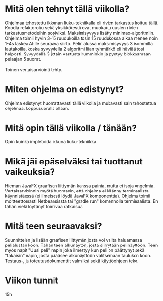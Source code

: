 <h1>Mitä olen tehnyt tällä viikolla?</h1>
Ohjelmaa tehostettu ikkunan liuku-tekniikalla eli rivien tarkastus hoituu tällä. Koodia refaktoroitu sekä yksikkötestit ovat muokattu uusien rivien tarkastusmetodeihin sopiviksi. Maksimisyvyys lisätty minimax-algoritmiin. Ohjelma toimii hyvin 3-15 ruudukoilla tosin 15 ruudukossa aikaa menee noin 1-4s laskea AI:lle seuraava siirto. Pelin alussa maksimisyvyys 3 isommilla lautakoilla, koska syvyydella 2 algoritmi liian tyhmähkö eli häviää tosi helposti. Syvyydellä 3 jotain vastusta kumminkin ja pystyy blokkaamaan pelaajan 5 suorat.</br></br> Toinen vertaisarviointi tehty. 
<h1>Miten ohjelma on edistynyt?</h1>
Ohjelma edistynyt huomattavasti tällä viikolla ja mukavasti sain tehostettua ohjelmaa. Loppusuoralla ollaan.
<h1>Mitä opin tällä viikolla / tänään?</h1>
Opin kuinka impletoida ikkuna liuku-tekniikka. 
<h1>Mikä jäi epäselväksi tai tuottanut vaikeuksia?</h1>
Hieman JavaFX graafisen liittymän kanssa painia, mutta ei isoja ongelmia. </br> Vertaisarvioinnin myötä huomasin, että ohjelma ei käänny terminaalista käynnistäessä (ei ilmeisesti löydä JavaFX komponenttia). Ohjelma toimii moitteettomasti Netbeansissta tai "gradle run" komennolla terminaalista. En tähän vielä löytänyt toimivaa ratkaisua.
<h1>Mitä teen seuraavaksi?</h1>
Suunnittelen ja lisään graafisen liittymän josta voi valita haluamansa pelialustan koon. Tähän teen alkunäytön, josta siirrytään pelinäyttöön. Teen myös napit "Uusi peli" napin joka ilmestyy kun peli on päättynyt sekä "takaisin" napin, josta päääsee alkunäyttöön valitsemaan taulukon koon. 
</br> Testaus-, ja toteutusdokumenttit valmiiksi sekä käyttöohjeen teko. 
<h1>Viikon tunnit</h1>
15h